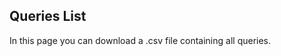 ## Queries List
In this page you can download a .csv file containing all queries.

<!-- |            Query            |Platform|Severity|Category|More info|
|-----------------------------|---|---|---|---|
{%- for platform in data %}
{%- for sub_platform in data[platform] -%}
  {%- for severity in data[platform][sub_platform] -%}
    {%- for id in data[platform][sub_platform][severity] %}
|{{data[platform][sub_platform][severity][id]['queryName']}}<br/><sup><sub>{{id}}</sub></sup>|{{platform -}}
    |<span style="color:{{colors[severity]}}">{{severity}}</span>|{{data[platform][sub_platform][severity][id]['category'] -}}
    |{{data[platform][sub_platform][severity][id]['descriptionText'] -}}<br><a href="{{data[platform][sub_platform][severity][id]['descriptionUrl']}}">Documentation</a><br/>|
    {%- endfor -%}
  {%- endfor -%}
{%- endfor -%}
{%- endfor -%} -->
